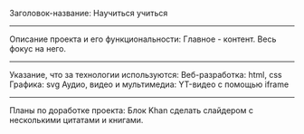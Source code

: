 Заголовок-название: Научиться учиться

___________________________
Описание проекта и его функциональности:
Главное - контент. Весь фокус на него.

___________________________
Указание, что за технологии используются:
Веб-разработка: html, css
Графика: svg
Аудио, видео и мультимедиа: YT-видео с помощью iframe

___________________________
Планы по доработке проекта:
Блок Khan сделать слайдером с несколькими цитатами и книгами.